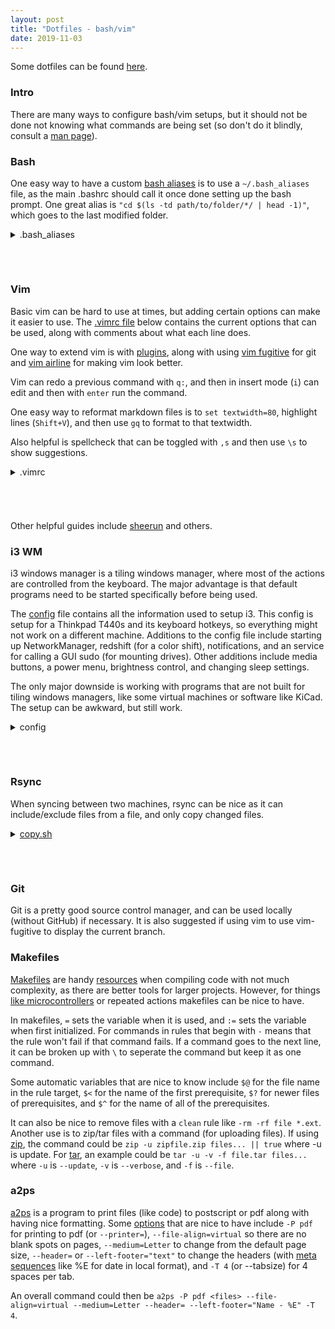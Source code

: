 ```yaml
---
layout: post
title: "Dotfiles - bash/vim"
date: 2019-11-03
---
```

Some dotfiles can be found [here](https://github.com/mwyoung/Dotfiles).

### Intro
There are many ways to configure bash/vim setups, but it should not be done not knowing
what commands are being set (so don't do it blindly, consult a [man
page](https://linux.die.net/man/)).

### Bash
One easy way to have a custom [bash
aliases](https://github.com/mwyoung/Dotfiles/blob/master/.bash_aliases) is to use a
`~/.bash_aliases` file, as the main .bashrc should call it once done setting up the bash
prompt. One great alias is `"cd $(ls -td path/to/folder/*/ | head -1)"`, which goes to the
last modified folder.

<details>
<summary>.bash_aliases</summary>
{% highlight shell%}
{% include .bash_aliases %}
{% endhighlight %}
</details>
<h6>&nbsp;</h6>

### Vim
Basic vim can be hard to use at times, but adding certain options can make it easier to
use. The [.vimrc file](https://github.com/mwyoung/Dotfiles/blob/master/.vimrc) below
contains the current options that can be used, along with comments about what each line
does.

One way to extend vim is with [plugins](https://github.com/junegunn/vim-plug), along with
using [vim fugitive](https://github.com/tpope/vim-fugitive) for git and [vim
airline](https://github.com/vim-airline/vim-airline) for making vim look better.

Vim can redo a previous command with `q:`, and then in insert mode (`i`) can edit and then
with `enter` run the command.

One easy way to reformat markdown files is to `set textwidth=80`, highlight lines
(`Shift+V`), and then use `gq` to format to that textwidth.

Also helpful is spellcheck that can be toggled with `,s` and then use `\s` to show
suggestions.

<details>
<summary>.vimrc</summary>
{% highlight shell%}
{% include .vimrc %}
{% endhighlight %}
</details>
<h6>&nbsp;</h6>

Other helpful guides include [sheerun](https://sheerun.net/2014/03/21/how-to-boost-your-vim-productivity/) and others.

### i3 WM
i3 windows manager is a tiling windows manager, where most of the actions are controlled
from the keyboard. The major advantage is that default programs need to be started
specifically before being used.

The [config](https://github.com/mwyoung/Dotfiles/blob/master/.config/i3/config) file
contains all the information used to setup i3. This config is setup for a Thinkpad T440s
and its keyboard hotkeys, so everything might not work on a different machine. Additions
to the config file include starting up NetworkManager, redshift (for a color shift),
notifications, and an service for calling a GUI sudo (for mounting drives). Other
additions include media buttons, a power menu, brightness control, and changing sleep
settings.

The only major downside is working with programs that are not built for tiling windows
managers, like some virtual machines or software like KiCad. The setup can be awkward, but
still work.

<details>
<summary>config</summary>
{% highlight shell%}
{% include config %}
{% endhighlight %}
</details>
<h6>&nbsp;</h6>

### Rsync
When syncing between two machines, rsync can be nice as it can include/exclude files from
a file, and only copy changed files.
<details>
<summary><a href="https://github.com/mwyoung/Dotfiles/blob/master/copy.sh">copy.sh</a>
</summary>
{% highlight shell%}
{% include copy.sh %}
{% endhighlight %}
<details>
<summary>include/exclude</summary>
<h4><b>copy_include</b></h4>
{% highlight shell%}
{% include copy_include %}
{% endhighlight %}
<h4><b>copy_exclude</b></h4>
{% highlight shell%}
{% include copy_exclude %}
{% endhighlight %}
</details>
</details>
<h6>&nbsp;</h6>

### Git
Git is a pretty good source control manager, and can be used locally (without GitHub) if
necessary. It is also suggested if using vim to use vim-fugitive to display the current
branch.

### Makefiles
[Makefiles](https://www.gnu.org/software/make/manual/html_node/Introduction.html) are
handy
[resources](http://web.engr.oregonstate.edu/~traylor/ece473/lectures/programming_env_makefiles.pdf)
when compiling code with not much complexity, as there are better tools for larger
projects. However, for things [like
microcontrollers](https://github.com/mwyoung/LED-Cube/blob/master/makefile) or repeated
actions makefiles can be nice to have.

In makefiles, `=` sets the variable when it is used, and `:=` sets the variable when first
initialized. For commands in rules that begin with `-` means that the rule won't fail if
that command fails. If a command goes to the next line, it can be broken up with `\` to
seperate the command but keep it as one command.

Some automatic variables that are nice to know include `$@` for the file name in the rule
target, `$<` for the name of the first prerequisite, `$?` for newer files of
prerequisites, and `$^` for the name of all of the prerequisites.

It can also be nice to remove files with a `clean` rule like `-rm -rf file *.ext`. Another
use is to zip/tar files with a command (for uploading files). If using
[zip](https://linux.die.net/man/1/zip), the command could be `zip -u zipfile.zip files...
|| true` where -u is update. For [tar](http://man7.org/linux/man-pages/man1/tar.1.html),
an example could be `tar -u -v -f file.tar files...` where `-u` is `--update`, `-v` is
`--verbose`, and `-f` is `--file`.

### a2ps
[a2ps](https://linux.die.net/man/1/a2ps) is a program to print files (like code) to
postscript or pdf along with having nice formatting. Some
[options](http://web.engr.oregonstate.edu/~traylor/ece473/beamer_lectures/a2ps.pdf) that
are nice to have include `-P pdf` for printing to pdf (or `--printer=`),
`--file-align=virtual` so there are no blank spots on pages, `--medium=Letter` to change
from the default page size, `--header=` or `--left-footer="text"` to change the headers
(with [meta sequences](http://theochem.ki.ku.dk/on_line_docs/a2ps/a2ps_3.html) like %E for
date in local format), and `-T 4` (or --tabsize) for 4 spaces per tab.

An overall command could then be `a2ps -P pdf <files> --file-align=virtual --medium=Letter
--header= --left-footer="Name - %E" -T 4`.
